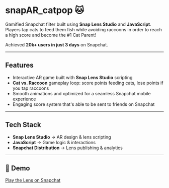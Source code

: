 # snapAR_catpop 🐱

Gamified Snapchat filter built using **Snap Lens Studio** and **JavaScript**.  
Players tap cats to feed them fish while avoiding raccoons in order to reach a high score and become the #1 Cat Parent!

Achieved **20k+ users in just 3 days** on Snapchat.  

---

## Features
- Interactive AR game built with **Snap Lens Studio** scripting  
- **Cat vs. Raccoon** gameplay loop: score points feeding cats, lose points if you tap raccoons  
- Smooth animations and optimized for a seamless Snapchat mobile experience
- Engaging score system that's able to be sent to friends on Snapchat

---

## Tech Stack
- **Snap Lens Studio** → AR design & lens scripting  
- **JavaScript** → Game logic & interactions  
- **Snapchat Distribution** → Lens publishing & analytics  

---

## 📸 Demo
[Play the Lens on Snapchat](https://t.snapchat.com/LZd9j6TH)


